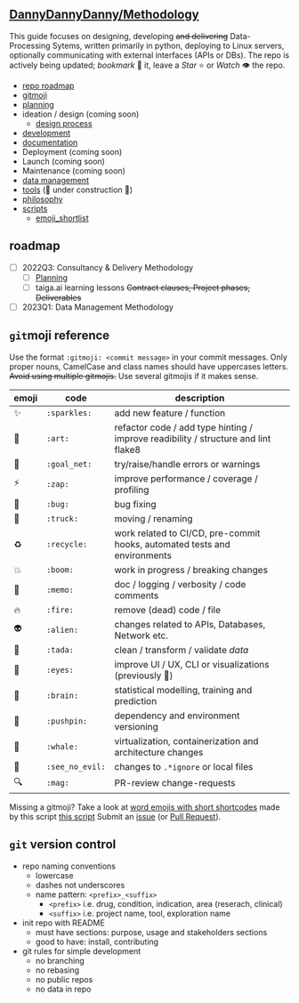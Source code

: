 ## [DannyDannyDanny/Methodology](https://github.com/DannyDannyDanny/methodology/)

This guide focuses on designing, developing ~~and delivering~~ Data-Processing Sytems, written primarily in python, deploying to Linux servers, optionally communicating with external interfaces (APIs or DBs). The repo is actively being updated; _bookmark_ :bookmark: it, leave a _Star_ :star: or _Watch_ :eye: the repo.

* [repo roadmap](#repo-roadmap)
* [gitmoji](#gitmoji-reference)
* [planning](project_planning_contracting.md)
* ideation / design (coming soon)
  * [design process](https://uxtools.co/blog/what-no-one-explains-about-the-design-process/)
* [development](methodology-development.md)
* [documentation](documentation.md)
* Deployment (coming soon)
* Launch (coming soon)
* Maintenance (coming soon)
* [data management](data_storage.md)
* [tools](tools.md) (:construction: under construction :construction:)
* [philosophy](philosophy.md)
* [scripts](scripts/)
  * [emoji_shortlist](scripts/emoji_shortlist.py)

## roadmap

* [ ] 2022Q3: Consultancy & Delivery Methodology
  * [ ] [Planning](project_planning_contracting.md)
  * [ ] taiga.ai learning lessons ~~Contract clauses, Project phases, Deliverables~~
* [ ] 2023Q1: Data Management Methodology

## `git`moji reference

Use the format `:gitmoji: <commit message>` in your commit messages. Only proper nouns, CamelCase and class names should have uppercases letters. ~~Avoid using multiple gitmojis.~~ Use several gitmojis if it makes sense.

|emoji|code|description|
|---|---|---|
|:sparkles:|`:sparkles:`| add new feature / function |
|:art:|`:art:`| refactor code / add type hinting / improve readibility / structure and lint flake8 |
|:goal_net:|`:goal_net:`| try/raise/handle errors or warnings |
|:zap:|`:zap:`| improve performance / coverage / profiling |
|:bug:|`:bug:`| bug fixing |
|:truck:|`:truck:`| moving / renaming |
|:recycle:|`:recycle:`| work related to CI/CD, pre-commit hooks, automated tests and environments |
|:boom:|`:boom:`| work in progress / breaking changes |
|:memo:|`:memo:`| doc / logging / verbosity / code comments |
|:fire: |`:fire:`| remove (dead) code / file |
|:alien:|`:alien:`| changes related to APIs, Databases, Network etc. |
|:tada:|`:tada:`| clean / transform / validate _data_ |
|:eyes:|`:eyes:`| improve UI / UX, CLI or visualizations (previously :lipstick:) |
|:brain:|`:brain:`| statistical modelling, training and prediction |
|:pushpin:|`:pushpin:`| dependency and environment versioning |
|:whale: |`:whale:`| virtualization, containerization and architecture changes |
|:see_no_evil:|`:see_no_evil:`| changes to `.*ignore` or local files |
|:mag: |`:mag:`| PR-review change-requests |

Missing a gitmoji? Take a look at [word emojis with short shortcodes](emojis.md)
made by this script [this script](scripts/emoji_shortlist.py)
Submit an [issue](https://github.com/DannyDannyDanny/methodology/issues)
(or [Pull Request](https://github.com/DannyDannyDanny/methodology/pulls)).

## `git` version control
* repo naming conventions
  * lowercase
  * dashes not underscores
  * name pattern: `<prefix>_<suffix>`
    * `<prefix>` i.e. drug, condition, indication, area (reserach, clinical)
    * `<suffix>` i.e. project name, tool, exploration name
* init repo with README
  * must have sections: purpose, usage and stakeholders sections
  * good to have: install, contributing
* git rules for simple development
  * no branching
  * no rebasing
  * no public repos
  * no data in repo

